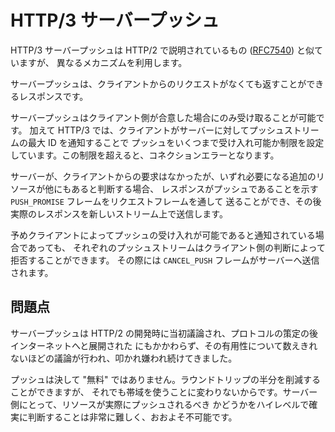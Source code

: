 # HTTP/3 サーバープッシュ

HTTP/3 サーバープッシュは HTTP/2 で説明されているもの ([RFC7540](https://httpwg.org/specs/rfc7540.html)) と似ていますが、
異なるメカニズムを利用します。

サーバープッシュは、クライアントからのリクエストがなくても返すことができるレスポンスです。

サーバープッシュはクライアント側が合意した場合にのみ受け取ることが可能です。
加えて HTTP/3 では、クライアントがサーバーに対してプッシュストリームの最大 ID を通知することで
プッシュをいくつまで受け入れ可能か制限を設定しています。この制限を超えると、コネクションエラーとなります。

サーバーが、クライアントからの要求はなかったが、いずれ必要になる追加のリソースが他にもあると判断する場合、
レスポンスがプッシュであることを示す `PUSH_PROMISE` フレームをリクエストフレームを通して
送ることができ、その後実際のレスポンスを新しいストリーム上で送信します。

予めクライアントによってプッシュの受け入れが可能であると通知されている場合であっても、
それぞれのプッシュストリームはクライアント側の判断によって拒否することができます。
その際には `CANCEL_PUSH` フレームがサーバーへ送信されます。

## 問題点

サーバープッシュは HTTP/2 の開発時に当初議論され、プロトコルの策定の後インターネットへと展開された
にもかかわらず、その有用性について数えきれないほどの議論が行われ、叩かれ嫌われ続けてきました。

プッシュは決して "無料" ではありません。ラウンドトリップの半分を削減することができますが、
それでも帯域を使うことに変わりないからです。サーバー側にとって、リソースが実際にプッシュされるべき
かどうかをハイレベルで確実に判断することは非常に難しく、おおよそ不可能です。
